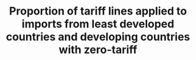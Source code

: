 ---
data_non_statistical: true
goal_meta_link: http://unstats.un.org/sdgs/files/metadata-compilation/Metadata-Goal-10.pdf
graph_title: Proportion of tariff lines applied to imports from least developed countries
  and developing countries with zero-tariff
graph_type: line
has_metadata: false
indicator: 10.a.1
indicator_name: Proportion of tariff lines applied to imports from least developed
  countries and developing countries with zero-tariff
indicator_sort_order: 10-0a-01
indicator_variable: share_tarifflines_zerotariff_ldcs
layout: indicator
national_geographical_coverage: United States
permalink: /10-a-1/
published: true
reporting_status: notstarted
sdg_goal: 10
source_active_1: true
source_notes_1: null
source_title_1: null
target: Implement the principle of special and differential treatment for developing
  countries, in particular least developed countries, in accordance with World Trade
  Organization agreements.
target_id: 10.a
title: Proportion of tariff lines applied to imports from least developed countries
  and developing countries with zero-tariff
un_custodial_agency: ITC, UNCTAD, WHO
un_designated_tier: '1'
variable_description: null
variable_notes: null
---